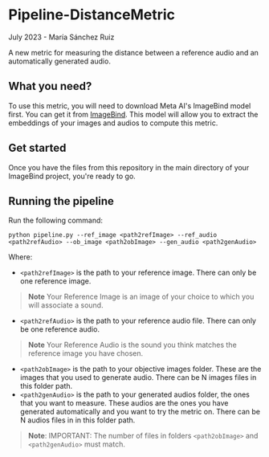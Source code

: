 # Pipeline-DistanceMetric
July 2023 - María Sánchez Ruiz



A new metric for measuring the distance between a reference audio and an automatically generated audio.



## What you need?
To use this metric, you will need to download Meta AI's ImageBind model first. You can get it from [ImageBind](https://github.com/facebookresearch/ImageBind). This model will allow you to extract the embeddings of your images and audios to compute this metric.


## Get started

Once you have the files from this repository in the main directory of your ImageBind project, you're ready to go.


## Running the pipeline

Run the following command:


```console
python pipeline.py --ref_image <path2refImage> --ref_audio <path2refAudio> --ob_image <path2obImage> --gen_audio <path2genAudio>
```
Where:


- `<path2refImage>` is the path to your reference image. There can only be one reference image.
> __Note__ Your Reference Image is an image of your choice to which you will associate a sound.
- `<path2refAudio>` is the path to your reference audio file. There can only be one reference audio.
> __Note__ Your Reference Audio is the sound you think matches the reference image you have chosen.
- `<path2obImage>` is the path to your objective images folder. These are the images that you used to generate audio. There can be N images files in this folder path.
- `<path2genAudio>` is the path to your generated audios folder, the ones that you want to measure. These audios are the ones you have generated automatically and you want to try the metric on. There can be N audios files in in this folder path.

> **Note**: IMPORTANT: The number of files in folders `<path2obImage>` and `<path2genAudio>` must match.





